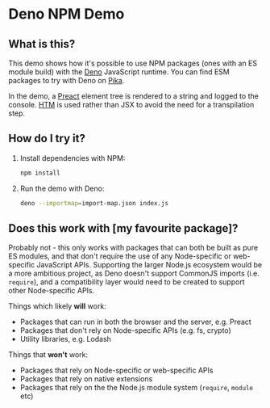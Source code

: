 # Deno NPM Demo

## What is this?

This demo shows how it's possible to use NPM packages (ones with an ES module build) with the [Deno](https://deno.land/) JavaScript runtime. You can find ESM packages to try with Deno on [Pika](https://www.pika.dev/).

In the demo, a [Preact](https://preactjs.com/) element tree is rendered to a string and logged to the console. [HTM](https://github.com/developit/htm) is used rather than JSX to avoid the need for a transpilation step.

## How do I try it?

1. Install dependencies with NPM:

   ```sh
   npm install
   ```

2. Run the demo with Deno:

   ```sh
   deno --importmap=import-map.json index.js
   ```

## Does this work with [my favourite package]?

Probably not - this only works with packages that can both be built as pure ES modules, and that don't require the use of any Node-specific or web-specific JavaScript APIs. Supporting the larger Node.js ecosystem would be a more ambitious project, as Deno doesn't support CommonJS imports (i.e. `require`), and a compatibility layer would need to be created to support other Node-specific APIs.

Things which likely **will** work:

- Packages that can run in both the browser and the server, e.g. Preact
- Packages that don't rely on Node-specific APIs (e.g. fs, crypto)
- Utility libraries, e.g. Lodash

Things that **won't** work:

- Packages that rely on Node-specific or web-specific APIs
- Packages that rely on native extensions
- Packages that rely on the the Node.js module system (`require`, `module` etc)

